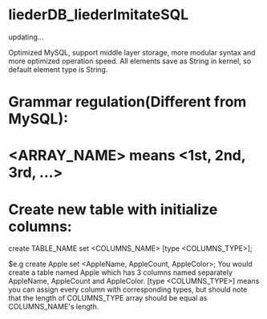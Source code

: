 # liederDB_liederImitateSQL
updating...

Optimized MySQL, support middle layer storage, more modular syntax and more optimized operation speed.
All elements save as String in kernel, so default element type is String.

# Grammar regulation(Different from MySQL):
  # <ARRAY_NAME> means <1st, 2nd, 3rd, ...>


# Create new table with initialize columns:

  create TABLE_NAME set <COLUMNS_NAME> [type <COLUMNS_TYPE>];
  
  $e.g
  create Apple set <AppleName, AppleCount, AppleColor>;
  You would create a table named Apple which has 3 columns named separately AppleName, AppleCount and AppleColor.
  [type <COLUMNS_TYPE>] means you can assign every column with corresponding types, but should note that the length of COLUMNS_TYPE array should be equal as COLUMNS_NAME's length.
